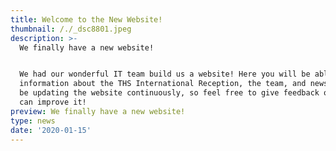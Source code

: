```yaml
---
title: Welcome to the New Website!
thumbnail: /./_dsc8801.jpeg
description: >-
  We finally have a new website!


  We had our wonderful IT team build us a website! Here you will be able to find
  information about the THS International Reception, the team, and news! We will
  be updating the website continuously, so feel free to give feedback on how we
  can improve it!
preview: We finally have a new website!
type: news
date: '2020-01-15'
---
```


